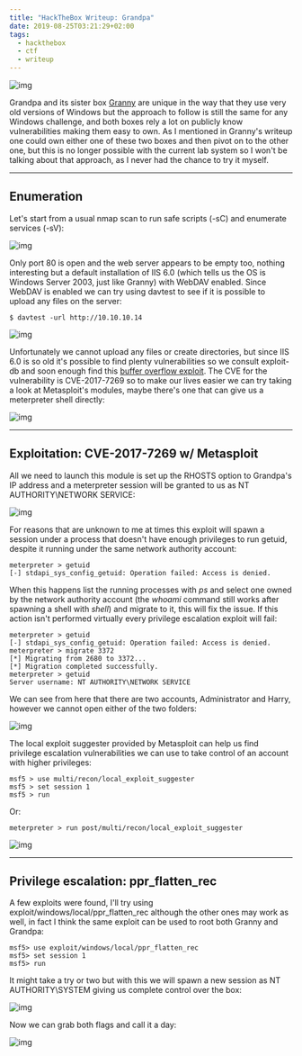 ```yaml
---
title: "HackTheBox Writeup: Grandpa"
date: 2019-08-25T03:21:29+02:00
tags:
  - hackthebox
  - ctf
  - writeup
---
```


![img](/images/grandpa-writeup/1.png)

Grandpa and its sister box [Granny](/post/htb-writeup-granny/) are unique in the way that they use very old versions of Windows but the approach to follow is still the same for any Windows challenge, and both boxes rely a lot on publicly know vulnerabilities making them easy to own. As I mentioned in Granny's writeup one could own either one of these two boxes and then pivot on to the other one, but this is no longer possible with the current lab system so I won't be talking about that approach, as I never had the chance to try it myself.

---

## Enumeration

Let's start from a usual nmap scan to run safe scripts (-sC) and enumerate services (-sV):

![img](/images/grandpa-writeup/2.png)

Only port 80 is open and the web server appears to be empty too, nothing interesting but a default installation of IIS 6.0 (which tells us the OS is Windows Server 2003, just like Granny) with WebDAV enabled. Since WebDAV is enabled we can try using davtest to see if it is possible to upload any files on the server:

```
$ davtest -url http://10.10.10.14
```

![img](/images/grandpa-writeup/3.png)

Unfortunately we cannot upload any files or create directories, but since IIS 6.0 is so old it's possible to find plenty vulnerabilities so we consult exploit-db and soon enough find this [buffer overflow exploit](https://www.exploit-db.com/exploits/41738). The CVE for the vulnerability is CVE-2017-7269 so to make our lives easier we can try taking a look at Metasploit's modules, maybe there's one that can give us a meterpreter shell directly:

![img](/images/grandpa-writeup/4.png)

---

## Exploitation: CVE-2017-7269 w/ Metasploit

All we need to launch this module is set up the RHOSTS option to Grandpa's IP address and a meterpreter session will be granted to us as NT AUTHORITY\NETWORK SERVICE:

![img](/images/grandpa-writeup/5.png)

For reasons that are unknown to me at times this exploit will spawn a session under a process that doesn't have enough privileges to run getuid, despite it running under the same network authority account:

```
meterpreter > getuid
[-] stdapi_sys_config_getuid: Operation failed: Access is denied.
```

When this happens list the running processes with *ps* and select one owned by the network authority account (the *whoami* command still works after spawning a shell with *shell*) and migrate to it, this will fix the issue. If this action isn't performed virtually every privilege escalation exploit will fail:

```
meterpreter > getuid
[-] stdapi_sys_config_getuid: Operation failed: Access is denied.
meterpreter > migrate 3372
[*] Migrating from 2680 to 3372...
[*] Migration completed successfully.
meterpreter > getuid
Server username: NT AUTHORITY\NETWORK SERVICE
```

We can see from here that there are two accounts, Administrator and Harry, however we cannot open either of the two folders:

![img](/images/grandpa-writeup/6.png)

The local exploit suggester provided by Metasploit can help us find privilege escalation vulnerabilities we can use to take control of an account with higher privileges:

```
msf5 > use multi/recon/local_exploit_suggester
msf5 > set session 1
msf5 > run
```

Or:

```
meterpreter > run post/multi/recon/local_exploit_suggester
```

![img](/images/grandpa-writeup/7.png)

---

## Privilege escalation: ppr_flatten_rec

A few exploits were found, I'll try using exploit/windows/local/ppr_flatten_rec although the other ones may work as well, in fact I think the same exploit can be used to root both Granny and Grandpa:

```
msf5> use exploit/windows/local/ppr_flatten_rec
msf5> set session 1
msf5> run
```

It might take a try or two but with this we will spawn a new session as NT AUTHORITY\SYSTEM giving us complete control over the box:

![img](/images/grandpa-writeup/8.png)

Now we can grab both flags and call it a day:

![img](/images/grandpa-writeup/9.png)



